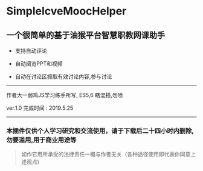 # SimpleIcveMoocHelper

## 一个很简单的基于油猴平台智慧职教网课助手

* 支持自动评论

* 自动阅览PPT和视频

* 自动在讨论区抓取有效讨论内容,参与讨论

----

作者大一弱鸡JS学习练手所写, ES5,6 瞎混搭,勿喷

ver.1.0 完成时间 : 2019.5.25

----

### **本插件仅供个人学习研究和交流使用，请于下载后二十四小时内删除,勿要滥用,用于商业用途等**

> 如作它用所承受的法律责任一概与作者无关（各种途径使用即代表你同意上述观点)